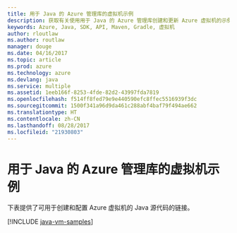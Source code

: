 ```yaml
---
title: 用于 Java 的 Azure 管理库的虚拟机示例
description: 获取有关使用用于 Java 的 Azure 管理库创建和更新 Azure 虚拟机的示例代码
keywords: Azure, Java, SDK, API, Maven, Gradle, 虚拟机
author: rloutlaw
ms.author: routlaw
manager: douge
ms.date: 04/16/2017
ms.topic: article
ms.prod: azure
ms.technology: azure
ms.devlang: java
ms.service: multiple
ms.assetid: 1eeb166f-8253-4fde-82d2-43997fda7819
ms.openlocfilehash: f514ff8fed79e9e440590efc8ffec5516939f3dc
ms.sourcegitcommit: 1500f341a96d9da461c288abf4baf79f494ae662
ms.translationtype: HT
ms.contentlocale: zh-CN
ms.lasthandoff: 08/28/2017
ms.locfileid: "21930803"
---
```

# <a name="azure-management-libraries-for-java-samples-for-virtual-machines"></a>用于 Java 的 Azure 管理库的虚拟机示例

下表提供了可用于创建和配置 Azure 虚拟机的 Java 源代码的链接。

[!INCLUDE [java-vm-samples](includes/java-vm-samples.md)]